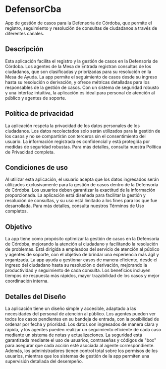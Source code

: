 # DefensorCba
App de gestión de casos para la Defensoría de Córdoba, que permite el registro, seguimiento y resolución de consultas de ciudadanos a través de diferentes canales.

## Descripción
Esta aplicación facilita el registro y la gestión de casos en la Defensoría de Córdoba. Los agentes de la Mesa de Entrada registran consultas de los ciudadanos, que son clasificadas y priorizadas para su resolución en la Mesa de Ayuda. La app permite el seguimiento de casos desde su ingreso hasta su resolución o derivación, y ofrece métricas detalladas para los responsables de la gestión de casos. Con un sistema de seguridad robusto y una interfaz intuitiva, la aplicación es ideal para personal de atención al público y agentes de soporte.

## Política de privacidad
La aplicación respeta la privacidad de los datos personales de los ciudadanos. Los datos recolectados solo serán utilizados para la gestión de los casos y no se compartirán con terceros sin el consentimiento del usuario. La información registrada es confidencial y está protegida por medidas de seguridad robustas. Para más detalles, consulta nuestra Política de Privacidad completa.

## Condiciones de uso
Al utilizar esta aplicación, el usuario acepta que los datos ingresados serán utilizados exclusivamente para la gestión de casos dentro de la Defensoría de Córdoba. Los usuarios deben garantizar la exactitud de la información proporcionada. La aplicación está diseñada para facilitar la gestión y resolución de consultas, y su uso está limitado a los fines para los que fue desarrollada. Para más detalles, consulta nuestros Términos de Uso completos.

## Objetivo
La app tiene como propósito optimizar la gestión de casos en la Defensoría de Córdoba, mejorando la atención al ciudadano y facilitando la resolución de problemas. Está dirigida a empleados del servicio de atención al público y agentes de soporte, con el objetivo de brindar una experiencia más ágil y organizada. La app ayuda a gestionar casos de manera eficiente, desde el ingreso del ciudadano hasta su resolución o derivación, mejorando la productividad y seguimiento de cada consulta. Los beneficios incluyen tiempos de respuesta más rápidos, mayor trazabilidad de los casos y mejor coordinación interna.

## Detalles del Diseño
La aplicación tiene un diseño simple y accesible, adaptado a las necesidades del personal de atención al público. Los agentes pueden ver todos los casos pendientes en su bandeja de entrada, con la posibilidad de ordenar por fecha y prioridad. Los datos son ingresados de manera clara y rápida, y los agentes pueden realizar un seguimiento eficiente de cada caso mediante un sistema de notas y actualizaciones. La seguridad está garantizada mediante el uso de usuarios, contraseñas y códigos de "box" para asegurar que cada acción esté asociada al agente correspondiente. Además, los administradores tienen control total sobre los permisos de los usuarios, mientras que los sistemas de gestión de la app permiten una supervisión detallada del desempeño.
